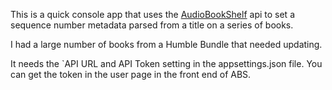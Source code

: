 This is a quick console app that uses the [AudioBookShelf](https://www.audiobookshelf.org) api to set a sequence number metadata parsed from a title on a series of books.

I had a large number of books from a Humble Bundle that needed updating.

It needs the `API URL and API Token setting in the appsettings.json file.  You can get the token in the user page in the front end of ABS.